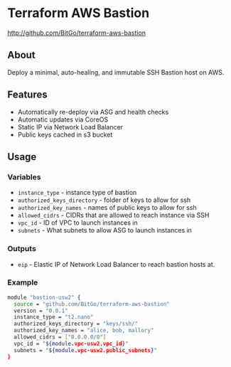 # Terraform AWS Bastion #

<http://github.com/BitGo/terraform-aws-bastion>

## About ##

Deploy a minimal, auto-healing, and immutable SSH Bastion host on AWS.

## Features ##

  * Automatically re-deploy via ASG and health checks
  * Automatic updates via CoreOS
  * Static IP via Network Load Balancer
  * Public keys cached in s3 bucket

## Usage  ##

### Variables

  * ```instance_type``` - instance type of bastion
  * ```authorized_keys_directory``` - folder of keys to allow for ssh
  * ```authorized_key_names``` - names of public keys to allow for ssh
  * ```allowed_cidrs``` - CIDRs that are allowed to reach instance via SSH
  * ```vpc_id``` - ID of VPC to launch instances in
  * ```subnets``` - What subnets to allow ASG to launch instances in

### Outputs

  * ```eip``` - Elastic IP of Network Load Balancer to reach bastion hosts at.

### Example

```bash
module "bastion-usw2" {
  source = "github.com/BitGo/terraform-aws-bastion"
  version = "0.0.1"
  instance_type = "t2.nano"
  authorized_keys_directory = "keys/ssh/"
  authorized_key_names = "alice, bob, mallory"
  allowed_cidrs = ["0.0.0.0/0"]
  vpc_id = "${module.vpc-usw2.vpc_id}"
  subnets = "${module.vpc-usw2.public_subnets}"
}
```

